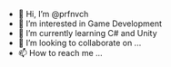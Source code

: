 - 👋 Hi, I’m @prfnvch
- 👀 I’m interested in Game Development
- 🌱 I’m currently learning C# and Unity
- 💞️ I’m looking to collaborate on ...
- 📫 How to reach me ...

<!---
prfnvch/prfnvch is a ✨ special ✨ repository because its `README.md` (this file) appears on your GitHub profile.
You can click the Preview link to take a look at your changes.
--->
